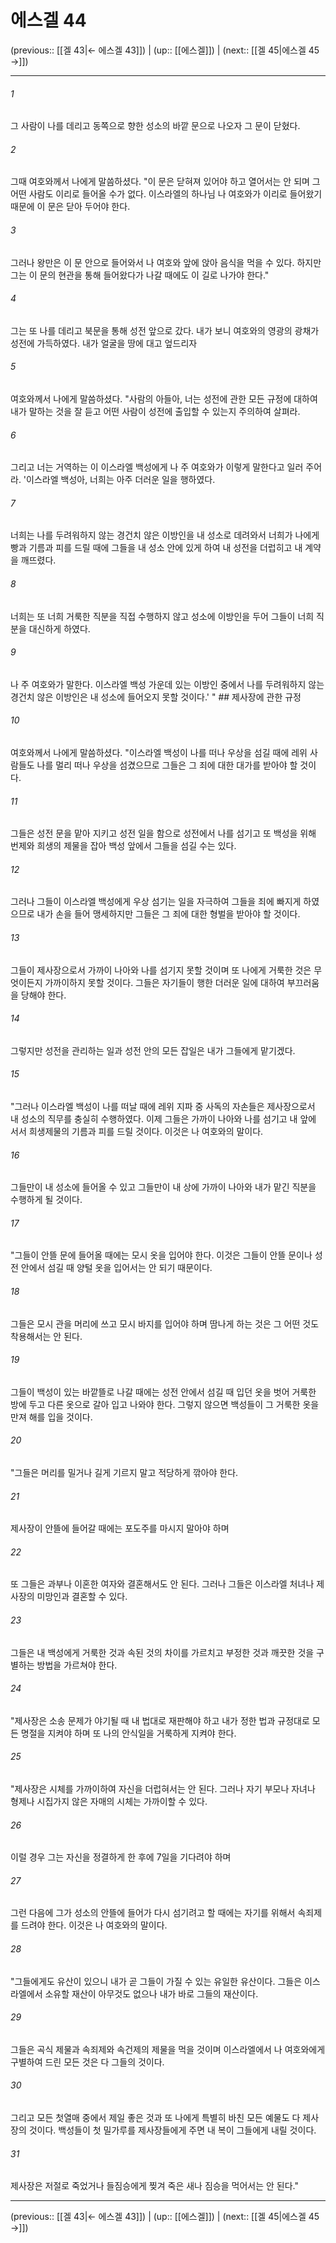 # 에스겔 44

(previous:: [[겔 43|← 에스겔 43]]) | (up:: [[에스겔]]) | (next:: [[겔 45|에스겔 45 →]])

***




###### 1 

그 사람이 나를 데리고 동쪽으로 향한 성소의 바깥 문으로 나오자 그 문이 닫혔다. 



###### 2 

그때 여호와께서 나에게 말씀하셨다. "이 문은 닫혀져 있어야 하고 열어서는 안 되며 그 어떤 사람도 이리로 들어올 수가 없다. 이스라엘의 하나님 나 여호와가 이리로 들어왔기 때문에 이 문은 닫아 두어야 한다. 



###### 3 

그러나 왕만은 이 문 안으로 들어와서 나 여호와 앞에 앉아 음식을 먹을 수 있다. 하지만 그는 이 문의 현관을 통해 들어왔다가 나갈 때에도 이 길로 나가야 한다." 



###### 4 

그는 또 나를 데리고 북문을 통해 성전 앞으로 갔다. 내가 보니 여호와의 영광의 광채가 성전에 가득하였다. 내가 얼굴을 땅에 대고 엎드리자 



###### 5 

여호와께서 나에게 말씀하셨다. "사람의 아들아, 너는 성전에 관한 모든 규정에 대하여 내가 말하는 것을 잘 듣고 어떤 사람이 성전에 출입할 수 있는지 주의하여 살펴라. 



###### 6 

그리고 너는 거역하는 이 이스라엘 백성에게 나 주 여호와가 이렇게 말한다고 일러 주어라. '이스라엘 백성아, 너희는 아주 더러운 일을 행하였다. 



###### 7 

너희는 나를 두려워하지 않는 경건치 않은 이방인을 내 성소로 데려와서 너희가 나에게 빵과 기름과 피를 드릴 때에 그들을 내 성소 안에 있게 하여 내 성전을 더럽히고 내 계약을 깨뜨렸다. 



###### 8 

너희는 또 너희 거룩한 직분을 직접 수행하지 않고 성소에 이방인을 두어 그들이 너희 직분을 대신하게 하였다. 



###### 9 

나 주 여호와가 말한다. 이스라엘 백성 가운데 있는 이방인 중에서 나를 두려워하지 않는 경건치 않은 이방인은 내 성소에 들어오지 못할 것이다.' " ## 제사장에 관한 규정 



###### 10 

여호와께서 나에게 말씀하셨다. "이스라엘 백성이 나를 떠나 우상을 섬길 때에 레위 사람들도 나를 멀리 떠나 우상을 섬겼으므로 그들은 그 죄에 대한 대가를 받아야 할 것이다. 



###### 11 

그들은 성전 문을 맡아 지키고 성전 일을 함으로 성전에서 나를 섬기고 또 백성을 위해 번제와 희생의 제물을 잡아 백성 앞에서 그들을 섬길 수는 있다. 



###### 12 

그러나 그들이 이스라엘 백성에게 우상 섬기는 일을 자극하여 그들을 죄에 빠지게 하였으므로 내가 손을 들어 맹세하지만 그들은 그 죄에 대한 형벌을 받아야 할 것이다. 



###### 13 

그들이 제사장으로서 가까이 나아와 나를 섬기지 못할 것이며 또 나에게 거룩한 것은 무엇이든지 가까이하지 못할 것이다. 그들은 자기들이 행한 더러운 일에 대하여 부끄러움을 당해야 한다. 



###### 14 

그렇지만 성전을 관리하는 일과 성전 안의 모든 잡일은 내가 그들에게 맡기겠다. 



###### 15 

"그러나 이스라엘 백성이 나를 떠날 때에 레위 지파 중 사독의 자손들은 제사장으로서 내 성소의 직무를 충실히 수행하였다. 이제 그들은 가까이 나아와 나를 섬기고 내 앞에 서서 희생제물의 기름과 피를 드릴 것이다. 이것은 나 여호와의 말이다. 



###### 16 

그들만이 내 성소에 들어올 수 있고 그들만이 내 상에 가까이 나아와 내가 맡긴 직분을 수행하게 될 것이다. 



###### 17 

"그들이 안뜰 문에 들어올 때에는 모시 옷을 입어야 한다. 이것은 그들이 안뜰 문이나 성전 안에서 섬길 때 양털 옷을 입어서는 안 되기 때문이다. 



###### 18 

그들은 모시 관을 머리에 쓰고 모시 바지를 입어야 하며 땀나게 하는 것은 그 어떤 것도 착용해서는 안 된다. 



###### 19 

그들이 백성이 있는 바깥뜰로 나갈 때에는 성전 안에서 섬길 때 입던 옷을 벗어 거룩한 방에 두고 다른 옷으로 갈아 입고 나와야 한다. 그렇지 않으면 백성들이 그 거룩한 옷을 만져 해를 입을 것이다. 



###### 20 

"그들은 머리를 밀거나 길게 기르지 말고 적당하게 깎아야 한다. 



###### 21 

제사장이 안뜰에 들어갈 때에는 포도주를 마시지 말아야 하며 



###### 22 

또 그들은 과부나 이혼한 여자와 결혼해서도 안 된다. 그러나 그들은 이스라엘 처녀나 제사장의 미망인과 결혼할 수 있다. 



###### 23 

그들은 내 백성에게 거룩한 것과 속된 것의 차이를 가르치고 부정한 것과 깨끗한 것을 구별하는 방법을 가르쳐야 한다. 



###### 24 

"제사장은 소송 문제가 야기될 때 내 법대로 재판해야 하고 내가 정한 법과 규정대로 모든 명절을 지켜야 하며 또 나의 안식일을 거룩하게 지켜야 한다. 



###### 25 

"제사장은 시체를 가까이하여 자신을 더럽혀서는 안 된다. 그러나 자기 부모나 자녀나 형제나 시집가지 않은 자매의 시체는 가까이할 수 있다. 



###### 26 

이럴 경우 그는 자신을 정결하게 한 후에 7일을 기다려야 하며 



###### 27 

그런 다음에 그가 성소의 안뜰에 들어가 다시 섬기려고 할 때에는 자기를 위해서 속죄제를 드려야 한다. 이것은 나 여호와의 말이다. 



###### 28 

"그들에게도 유산이 있으니 내가 곧 그들이 가질 수 있는 유일한 유산이다. 그들은 이스라엘에서 소유할 재산이 아무것도 없으나 내가 바로 그들의 재산이다. 



###### 29 

그들은 곡식 제물과 속죄제와 속건제의 제물을 먹을 것이며 이스라엘에서 나 여호와에게 구별하여 드린 모든 것은 다 그들의 것이다. 



###### 30 

그리고 모든 첫열매 중에서 제일 좋은 것과 또 나에게 특별히 바친 모든 예물도 다 제사장의 것이다. 백성들이 첫 밀가루를 제사장들에게 주면 내 복이 그들에게 내릴 것이다. 



###### 31 

제사장은 저절로 죽었거나 들짐승에게 찢겨 죽은 새나 짐승을 먹어서는 안 된다."

***

(previous:: [[겔 43|← 에스겔 43]]) | (up:: [[에스겔]]) | (next:: [[겔 45|에스겔 45 →]])

